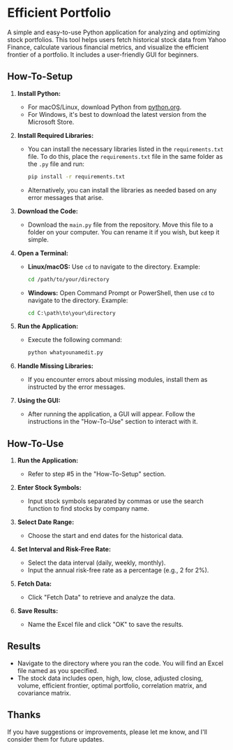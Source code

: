 # Efficient Portfolio

A simple and easy-to-use Python application for analyzing and optimizing stock portfolios. This tool helps users fetch historical stock data from Yahoo Finance, calculate various financial metrics, and visualize the efficient frontier of a portfolio. It includes a user-friendly GUI for beginners.

## How-To-Setup

1. **Install Python:**
   - For macOS/Linux, download Python from [python.org](https://www.python.org/downloads/).
   - For Windows, it's best to download the latest version from the Microsoft Store.

2. **Install Required Libraries:**
   - You can install the necessary libraries listed in the `requirements.txt` file. To do this, place the `requirements.txt` file in the same folder as the `.py` file and run:
     ```bash
     pip install -r requirements.txt
     ```
   - Alternatively, you can install the libraries as needed based on any error messages that arise.

3. **Download the Code:**
   - Download the `main.py` file from the repository. Move this file to a folder on your computer. You can rename it if you wish, but keep it simple.

4. **Open a Terminal:**
   - **Linux/macOS:** Use `cd` to navigate to the directory. Example:
     ```bash
     cd /path/to/your/directory
     ```
   - **Windows:** Open Command Prompt or PowerShell, then use `cd` to navigate to the directory. Example:
     ```cmd
     cd C:\path\to\your\directory
     ```

5. **Run the Application:**
   - Execute the following command:
     ```bash
     python whatyounamedit.py
     ```

6. **Handle Missing Libraries:**
   - If you encounter errors about missing modules, install them as instructed by the error messages.

7. **Using the GUI:**
   - After running the application, a GUI will appear. Follow the instructions in the "How-To-Use" section to interact with it.

## How-To-Use

1. **Run the Application:**
   - Refer to step #5 in the "How-To-Setup" section.

2. **Enter Stock Symbols:**
   - Input stock symbols separated by commas or use the search function to find stocks by company name.

3. **Select Date Range:**
   - Choose the start and end dates for the historical data.

4. **Set Interval and Risk-Free Rate:**
   - Select the data interval (daily, weekly, monthly).
   - Input the annual risk-free rate as a percentage (e.g., 2 for 2%).

5. **Fetch Data:**
   - Click "Fetch Data" to retrieve and analyze the data.

6. **Save Results:**
   - Name the Excel file and click "OK" to save the results.

## Results

- Navigate to the directory where you ran the code. You will find an Excel file named as you specified.
- The stock data includes open, high, low, close, adjusted closing, volume, efficient frontier, optimal portfolio, correlation matrix, and covariance matrix.

## Thanks

If you have suggestions or improvements, please let me know, and I'll consider them for future updates.
